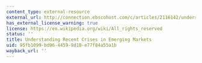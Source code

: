```yaml
---
content_type: external-resource
external_url: http://connection.ebscohost.com/c/articles/2116142/understanding-recent-crises-emerging-markets
has_external_license_warning: true
license: https://en.wikipedia.org/wiki/All_rights_reserved
status: ''
title: Understanding Recent Crises in Emerging Markets
uid: 95fb1099-bd96-4459-9d18-e77f84a55a1b
wayback_url: ''
---
```

